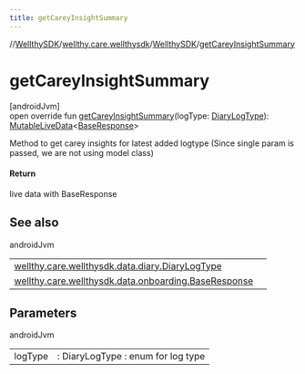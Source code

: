 ```yaml
---
title: getCareyInsightSummary
---
```

//[WellthySDK](../../../index.html)/[wellthy.care.wellthysdk](../index.html)/[WellthySDK](index.html)/[getCareyInsightSummary](get-carey-insight-summary.html)



# getCareyInsightSummary



[androidJvm]\
open override fun [getCareyInsightSummary](get-carey-insight-summary.html)(logType: [DiaryLogType](../../wellthy.care.wellthysdk.data.diary/-diary-log-type/index.html)): [MutableLiveData](https://developer.android.com/reference/kotlin/androidx/lifecycle/MutableLiveData.html)&lt;[BaseResponse](../../wellthy.care.wellthysdk.data.onboarding/-base-response/index.html)&gt;



Method to get carey insights for latest added logtype (Since single param is passed, we are not using model class)



#### Return



live data with BaseResponse



## See also


androidJvm

| | |
|---|---|
| [wellthy.care.wellthysdk.data.diary.DiaryLogType](../../wellthy.care.wellthysdk.data.diary/-diary-log-type/index.html) |  |
| [wellthy.care.wellthysdk.data.onboarding.BaseResponse](../../wellthy.care.wellthysdk.data.onboarding/-base-response/index.html) |  |



## Parameters


androidJvm

| | |
|---|---|
| logType | : DiaryLogType : enum for log type |




